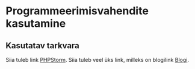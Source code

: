 # Programmeerimisvahendite kasutamine
## Kasutatav tarkvara
Siia tuleb link [PHPStorm](https://www.jetbrains.com/phpstorm/).
Siia tuleb veel üks link, milleks on blogilink [Blogi](https://blog.jetbrains.com/phpstorm/).

